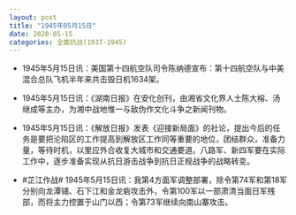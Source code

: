 ```yaml
---
layout: post
title: "1945年05月15日"
date: 2020-05-15
categories: 全面抗战(1937-1945)
---
```


<meta name="referrer" content="no-referrer" />

- 1945年5月15日讯：美国第十四航空队司令陈纳德宣布：第十四航空队与中美混合总队飞机半年来共击毁日机1634架。 

- 1945年5月15日讯：《湖南日报》在安化创刊，由湘省文化界人士陈大榕、汤继成等主办，为湘中战地惟一与敌伪作文化斗争之新闻刊物。 

- 1945年5月15日讯：《解放日报》发表《迎接新局面》的社论，提出今后的任务是要把沦陷区的工作提高到解放区工作同等重要的地位，团结群众，准备力量，等待时机，以里应外合收复大城市和交通要道。八路军、新四军要在实际工作中，逐步准备实现从抗日游击战争到抗日正规战争的战略转变。 

- #芷江作战# 1945年5月15日讯：我第4方面军调整部署，除令第74军和第18军分别向龙潭铺、石下江和金龙砦攻击外，令第100军以一部肃清当面日军残部，而将主力控置于山门以西；令第73军继续向南山寨攻击。 

